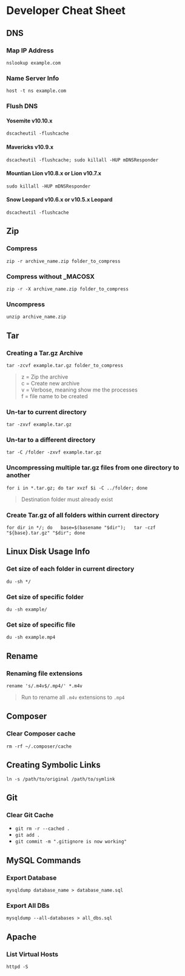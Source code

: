 # Developer Cheat Sheet

## DNS

### Map IP Address
`nslookup example.com`

### Name Server Info
`host -t ns example.com`

### Flush DNS

#### Yosemite v10.10.x
`dscacheutil -flushcache`

#### Mavericks v10.9.x
`dscacheutil -flushcache; sudo killall -HUP mDNSResponder`

#### Mountian Lion v10.8.x or Lion v10.7.x
`sudo killall -HUP mDNSResponder`

#### Snow Leopard v10.6.x or v10.5.x Leopard
`dscacheutil -flushcache`

## Zip

### Compress

`zip -r archive_name.zip folder_to_compress`

### Compress without _MACOSX

`zip -r -X archive_name.zip folder_to_compress`

### Uncompress

`unzip archive_name.zip`

## Tar

### Creating a Tar.gz Archive

`tar -zcvf example.tar.gz folder_to_compress`

> z = Zip the archive <br>
> c = Create new archive <br>
> v = Verbose, meaning show me the processes <br>
> f = file name to be created <br>

### Un-tar to current directory

`tar -zxvf example.tar.gz`

### Un-tar to a different directory

`tar -C /folder -zxvf example.tar.gz`

### Uncompressing multiple tar.gz files from one directory to another

`for i in *.tar.gz; do tar xvzf $i -C ../folder; done`
> Destination folder must already exist

### Create Tar.gz of all folders within current directory

`for dir in */; do   base=$(basename "$dir");   tar -czf "${base}.tar.gz" "$dir"; done`

## Linux Disk Usage Info

### Get size of each folder in current directory

`du -sh */`

### Get size of specific folder

`du -sh example/`

### Get size of specific file

`du -sh example.mp4`

## Rename

### Renaming file extensions

`rename 's/.m4v$/.mp4/' *.m4v`
> Run to rename all `.m4v` extensions to `.mp4`

## Composer

### Clear Composer cache
`rm -rf ~/.composer/cache`

## Creating Symbolic Links
`ln -s /path/to/original /path/to/symlink`

## Git

### Clear Git Cache
- `git rm -r --cached .`
- `git add .`
- `git commit -m ".gitignore is now working"`

## MySQL Commands

### Export Database
`mysqldump database_name > database_name.sql`

### Export All DBs
`mysqldump --all-databases > all_dbs.sql`

## Apache

### List Virtual Hosts
`httpd -S`

